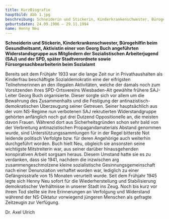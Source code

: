 ```yaml
---
title: KurzBiografie
hauptbild: Abb 1.jpg
beschreibung: Schneiderin und Stickerin, Kinderkrankenschwester, Bürogehilfin beim Gesundheitsamt, Aktivistin einer von Georg Buch angeführten Widerstandsgruppe aus Mitgliedern der Sozialistischen Arbeiterjugend (SAJ) und der SPD, später Stadtverordnete sowie Fürsorgesachbearbeiterin beim Sozialamt
geburtsdaten: 24.09.1906 – 29.11.1994
name: Henny Neu
---
```

**Schneiderin und Stickerin, Kinderkrankenschwester, Bürogehilfin beim
Gesundheitsamt, Aktivistin einer von Georg Buch angeführten
Widerstandsgruppe aus Mitgliedern der Sozialistischen Arbeiterjugend
(SAJ) und der SPD, später Stadtverordnete sowie Fürsorgesachbearbeiterin
beim Sozialamt**

Bereits seit dem Frühjahr 1933 war die lange Zeit nur in
Privathaushalten als Kinderfrau beschäftigte Sozialdemokratin eine der
eifrigsten Teilnehmerinnen an den illegalen Aktivitäten, welche der
damals noch zum Vorsitzenden ihres SPD-Ortsvereins Wiesbaden-Alt
gewählte frühere SAJ-Leiter Georg Buch organisierte. Dieser sorgte sich
vor allem um die Bewahrung des Zusammenhalts und die Festigung der
antinazistisch-demokratischen Überzeugung seiner Getreuen. Seiner
hauptsächlich aus der vom NS-Regime nun verbotenen SAJ rekrutierten
Widerstandgruppe gehörten anfänglich noch gut drei Dutzend
Oppositionelle an, die meisten davon Frauen. Während dort aus
Sicherheitsgründen schon sehr bald von der Verbreitung antinazistischen
Propagandamaterials Abstand genommen wurde, sind
Unterstützungssammlungen für in der Regel bitterste Not leidende
politisch Verfolgte bzw. für deren Angehörige auch weiterhin
durchgeführt worden. Buch hielt Neu, obgleich sie ansonsten seine
wichtigste Mitstreiterin war, aus seiner darüber hinausgehenden
konspirativen Arbeit sorgsam heraus. Diesem Umstand hatte sie es zu
verdanken, dass sie 1941, nachdem die inzwischen arg
zusammengeschmolzene kleine sozialistische Gesinnungsgemeinschaft nach
einer Denunziation verhaftet worden war, lediglich zu einer
Gefängnisstrafe von 15 Monaten verurteilt wurde. Seit dem Frühjahr 1945
legte sich Henny Neu sofort für die Wiederherstellung und Stabilisierung
demokratischer Verhältnisse in unserer Stadt ins Zeug. Noch bis kurz vor
ihrem Tod stellte sie ihre Erinnerungen an Verfolgung und Widerstand
während der NS-Diktatur vorwiegend jüngeren Menschen als gefragte
Zeitzeugin zur Verfügung.

Dr. Axel Ulrich
